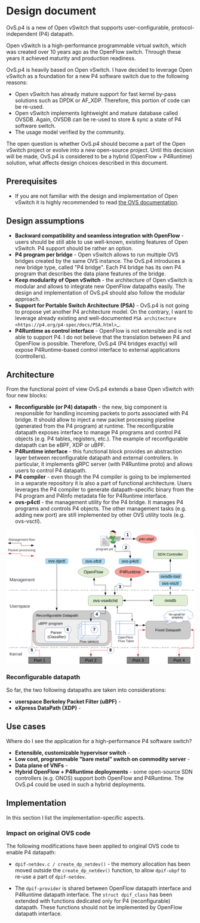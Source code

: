# Design document

OvS.p4 is a new of Open vSwitch that supports user-configurable, protocol-independent (P4) datapath.

Open vSwitch is a high-performance programmable virtual switch, which was created over 10 years ago as the OpenFlow switch. Through these years it achieved maturity and production readiness.

OvS.p4 is heavily based on Open vSwitch. I have decided to leverage Open vSwitch as a foundation for a new P4 software switch due to the following reasons:

* Open vSwitch has already mature support for fast kernel by-pass solutions such as DPDK or AF_XDP. Therefore, this portion of code can be re-used.
* Open vSwitch implements lightweight and mature database called OVSDB. Again, OVSDB can be re-used to store & sync a state of P4 software switch.
* The usage model verified by the community.

The open question is whether OvS.p4 should become a part of the Open vSwitch project or evolve into a new open-source project. Until this decision will be made, OvS.p4 is considered to be a hybrid (OpenFlow + P4Runtime) solution, what affects design choices described in this document.

## Prerequisites

* If you are not familiar with the design and implementation of Open vSwitch it is highly recommended to read [the OVS documentation](http://docs.openvswitch.org/en/latest/).

## Design assumptions

* **Backward compatibility and seamless integration with OpenFlow** - users should be still able to use well-known, existing features of Open vSwitch. P4 support should be rather an option.
* **P4 program per bridge** - Open vSwitch allows to run multiple OVS bridges created by the same OVS instance. The OvS.p4 introduces a new bridge type, called "P4 bridge". Each P4 bridge has its own P4 program that describes the data plane features of the bridge.
* **Keep modularity of Open vSwitch** - the architecture of Open vSwitch is modular and allows to integrate new OpenFlow datapaths easily. The design and implementation of OvS.p4 should also follow the modular approach.
* **Support for Portable Switch Architecture (PSA)** - OvS.p4 is not going to propose yet another P4 architecture model. On the contrary, I want to leverage already existing and well-documented `PSA architecture <https://p4.org/p4-spec/docs/PSA.html>`_.
* **P4Runtime as control interface** - OpenFlow is not extensible and is not able to support P4. I do not believe that the translation between P4 and OpenFlow is possible. Therefore, OvS.p4 (P4 bridges exactly) will expose P4Runtime-based control interface to external applications (controllers).

## Architecture

From the functional point of view OvS.p4 extends a base Open vSwitch with four new blocks:

* **Reconfigurable (or P4) datapath** - the new, big component is responsible for handling incoming packets to ports associated with P4 bridge. It should allow to inject a new packet processing pipeline (generated from the P4 program) at runtime. The reconfigurable datapath exposes interface to manage P4 programs and control P4 objects (e.g. P4 tables, registers, etc.). The example of reconfigurable datapath can be eBPF, XDP or uBPF.
* **P4Runtime interface** - this functional block provides an abstraction layer between reconfigurable datapath and external controllers. In particular, it implements gRPC server (with P4Runtime proto) and allows users to control P4 datapath.
* **P4 compiler** - even though the P4 compiler is going to be implemented in a separate repository it is also a part of functional architecture. Users leverages the P4 compiler to generate datapath-specific binary from the P4 program and P4Info metadata file for P4Runtime interface.
* **ovs-p4ctl** - the management utility for the P4 bridge. It manages P4 programs and controls P4 objects. The other management tasks (e.g. adding new port) are still implemented by other OVS utility tools (e.g. ovs-vsctl).

![](./ovsp4-architecture.png)

### Reconfigurable datapath

So far, the two following datapaths are taken into considerations:

* **userspace Berkeley Packet Filter (uBPF)** - 
* **eXpress DataPath (XDP)** - 

## Use cases

Where do I see the application for a high-performance P4 software switch?

* **Extensible, customizable hypervisor switch** -
* **Low cost, programmable "bare metal" switch on commodity server** - 
* **Data plane of VNFs** -
* **Hybrid OpenFlow + P4Runtime deployments** - some open-source SDN controllers (e.g. ONOS) support both OpenFlow and P4Runtime.
The OvS.p4 could be used in such a hybrid deployments.

## Implementation

In this section I list the implementation-specific aspects. 

### Impact on original OVS code

The following modifications have been applied to original OVS code to enable P4 datapath:

* `dpif-netdev.c / create_dp_netdev()` - the memory allocation has been moved outside the `create_dp_netdev()` function,
to allow `dpif-ubpf` to re-use a part of `dpif-netdev`. 

* The `dpif-provider` is shared between OpenFlow datapath interface and P4Runtime datapath interface. The `struct dpif_class`
has been extended with functions dedicated only for P4 (reconfigurable) datapath. These functions should not be implemented by OpenFlow datapath interface.


